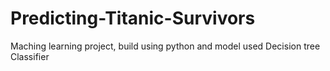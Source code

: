 # Predicting-Titanic-Survivors
Maching learning project, build using python and model used Decision tree Classifier
